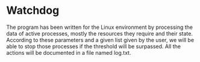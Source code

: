 # Watchdog

The program has been written for the Linux environment by processing the data of active processes, mostly the resources they require and their state. According to these parameters and a given list given by the user, we will be able to stop those processes if the threshold will be surpassed. All the actions will be documented in a file named log.txt.
